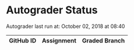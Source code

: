 # Autograder Status
Autograder last run at: October 02, 2018 at 08:40

| GitHub ID | Assignment | Graded Branch |
|-----------|------------|---------------|
